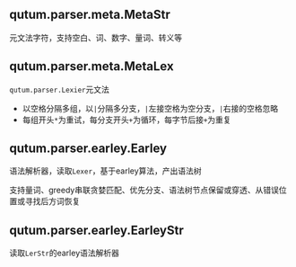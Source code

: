<!--
Copyright 2008-2025 Qianyan Cai
Under the terms of the Creative Commons BY-SA 4.0 http://creativecommons.org/licenses/by-sa/4.0/deed.en
http://qutum.com  http://qutum.cn
-->

## qutum.parser.meta.MetaStr

元文法字符，支持空白、词、数字、量词、转义等

## qutum.parser.meta.MetaLex

`qutum.parser.Lexier`元文法
- 以空格分隔多组，以`|`分隔多分支，`|`左接空格为空分支，`|`右接的空格忽略
- 每组开头`*`为重试，每分支开头`+`为循环，每字节后接`+`为重复

## qutum.parser.earley.Earley

语法解析器，读取`Lexer`，基于earley算法，产出语法树

支持量词、greedy串联贪婪匹配、优先分支、语法树节点保留或穿透、从错误位置或寻找后方词恢复

## qutum.parser.earley.EarleyStr

读取`LerStr`的earley语法解析器
